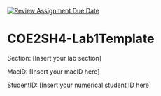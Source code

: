[![Review Assignment Due Date](https://classroom.github.com/assets/deadline-readme-button-24ddc0f5d75046c5622901739e7c5dd533143b0c8e959d652212380cedb1ea36.svg)](https://classroom.github.com/a/2ZAqOxXD)
# COE2SH4-Lab1Template

Section: [Insert your lab section]

MacID: [Insert your macID here]

StudentID: [Insert your numerical student ID here]
